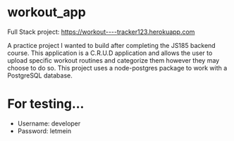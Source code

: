 # workout_app

Full Stack project: https://workout----tracker123.herokuapp.com

A practice project I wanted to build after completing the JS185 backend course. This application is a C.R.U.D application and allows the user to upload specific workout routines and categorize them however they may choose to do so. This project uses a node-postgres package to work with a PostgreSQL database.

# For testing...
 * Username: developer
 * Password: letmein


 
